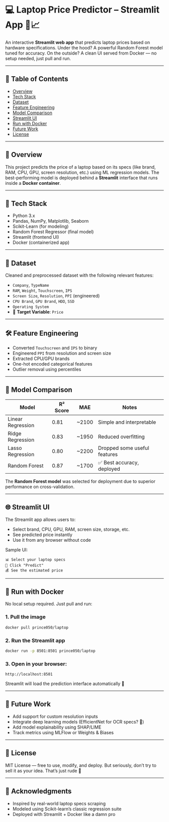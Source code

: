 # 💻 Laptop Price Predictor – Streamlit App 🧠📈

An interactive **Streamlit web app** that predicts laptop prices based on hardware specifications. Under the hood? A powerful Random Forest model tuned for accuracy. On the outside? A clean UI served from Docker — no setup needed, just pull and run.

---

## 📌 Table of Contents

- [Overview](#overview)
- [Tech Stack](#tech-stack)
- [Dataset](#dataset)
- [Feature Engineering](#feature-engineering)
- [Model Comparison](#model-comparison)
- [Streamlit UI](#streamlit-ui)
- [Run with Docker](#run-with-docker)
- [Future Work](#future-work)
- [License](#license)

---

## 🧠 Overview

This project predicts the price of a laptop based on its specs (like brand, RAM, CPU, GPU, screen resolution, etc.) using ML regression models. The best-performing model is deployed behind a **Streamlit** interface that runs inside a **Docker container**.

---

## 🧰 Tech Stack

- Python 3.x
- Pandas, NumPy, Matplotlib, Seaborn
- Scikit-Learn (for modeling)
- Random Forest Regressor (final model)
- Streamlit (frontend UI)
- Docker (containerized app)

---

## 📂 Dataset

Cleaned and preprocessed dataset with the following relevant features:

- `Company`, `TypeName`
- `RAM`, `Weight`, `Touchscreen`, `IPS`
- `Screen Size`, `Resolution`, `PPI` (engineered)
- `CPU Brand`, `GPU Brand`, `HDD`, `SSD`
- `Operating System`
- 🎯 **Target Variable**: `Price`

---

## 🛠️ Feature Engineering

- Converted `Touchscreen` and `IPS` to binary
- Engineered `PPI` from resolution and screen size
- Extracted CPU/GPU brands
- One-hot encoded categorical features
- Outlier removal using percentiles

---

## 🤖 Model Comparison

| Model              | R² Score | MAE   | Notes                           |
|-------------------|----------|-------|---------------------------------|
| Linear Regression | 0.81     | ~2100 | Simple and interpretable        |
| Ridge Regression  | 0.83     | ~1950 | Reduced overfitting             |
| Lasso Regression  | 0.80     | ~2200 | Dropped some useful features    |
| Random Forest     | 0.87     | ~1700 | ✅ Best accuracy, deployed       |

The **Random Forest model** was selected for deployment due to superior performance on cross-validation.

---

## 🌐 Streamlit UI

The Streamlit app allows users to:

- Select brand, CPU, GPU, RAM, screen size, storage, etc.
- See predicted price instantly
- Use it from any browser without code

Sample UI:

```text
📊 Select your laptop specs
🔮 Click "Predict"
💰 See the estimated price
```

---

## 🐳 Run with Docker

No local setup required. Just pull and run:

### 1. Pull the image

```bash
docker pull prince050/laptop
```

### 2. Run the Streamlit app

```bash
docker run -p 8501:8501 prince050/laptop
```

### 3. Open in your browser:

```
http://localhost:8501
```

Streamlit will load the prediction interface automatically 🎉

---

## 🚀 Future Work

- Add support for custom resolution inputs
- Integrate deep learning models (EfficientNet for OCR specs? 👀)
- Add model explainability using SHAP/LIME
- Track metrics using MLFlow or Weights & Biases

---

## 📜 License

MIT License — free to use, modify, and deploy. But seriously, don’t try to sell it as your idea. That’s just rude 😤

---

## 🙌 Acknowledgments

- Inspired by real-world laptop specs scraping
- Modeled using Scikit-learn’s classic regression suite
- Deployed with Streamlit + Docker like a damn pro
